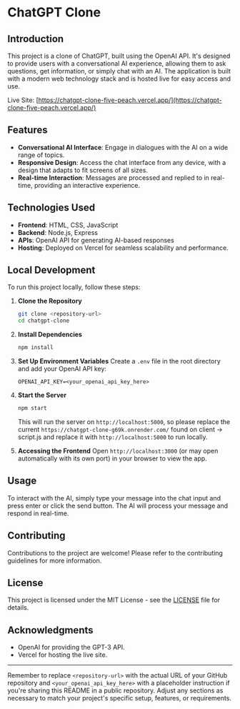 # ChatGPT Clone

## Introduction
This project is a clone of ChatGPT, built using the OpenAI API. It's designed to provide users with a conversational AI experience, allowing them to ask questions, get information, or simply chat with an AI. The application is built with a modern web technology stack and is hosted live for easy access and use.

Live Site: [https://chatgpt-clone-five-peach.vercel.app/](https://chatgpt-clone-five-peach.vercel.app/)

## Features
- **Conversational AI Interface**: Engage in dialogues with the AI on a wide range of topics.
- **Responsive Design**: Access the chat interface from any device, with a design that adapts to fit screens of all sizes.
- **Real-time Interaction**: Messages are processed and replied to in real-time, providing an interactive experience.

## Technologies Used
- **Frontend**: HTML, CSS, JavaScript
- **Backend**: Node.js, Express
- **APIs**: OpenAI API for generating AI-based responses
- **Hosting**: Deployed on Vercel for seamless scalability and performance.

## Local Development
To run this project locally, follow these steps:

1. **Clone the Repository**
   ```bash
   git clone <repository-url>
   cd chatgpt-clone
   ```

2. **Install Dependencies**
   ```bash
   npm install
   ```

3. **Set Up Environment Variables**
   Create a `.env` file in the root directory and add your OpenAI API key:
   ```
   OPENAI_API_KEY=<your_openai_api_key_here>
   ```

4. **Start the Server**
   ```bash
   npm start
   ```
   This will run the server on `http://localhost:5000`, so please replace the current `https://chatgpt-clone-g69k.onrender.com/` found on client -> script.js and replace it with `http://localhost:5000` to run locally.

5. **Accessing the Frontend**
   Open `http://localhost:3000` (or may open automatically with its own port) in your browser to view the app.

## Usage
To interact with the AI, simply type your message into the chat input and press enter or click the send button. The AI will process your message and respond in real-time.

## Contributing
Contributions to the project are welcome! Please refer to the contributing guidelines for more information.

## License
This project is licensed under the MIT License - see the [LICENSE](LICENSE) file for details.

## Acknowledgments
- OpenAI for providing the GPT-3 API.
- Vercel for hosting the live site.

---

Remember to replace `<repository-url>` with the actual URL of your GitHub repository and `<your_openai_api_key_here>` with a placeholder instruction if you're sharing this README in a public repository. Adjust any sections as necessary to match your project's specific setup, features, or requirements.
